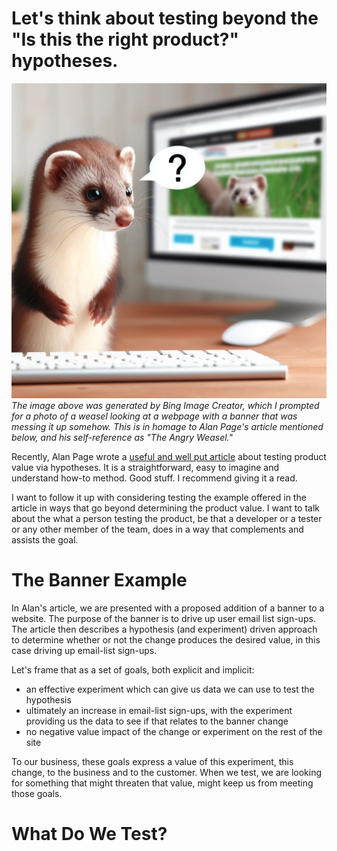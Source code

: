 Let's think about testing beyond the "Is this the right product?" hypotheses.
=========================
![A weasel contemplating a web page](/assets/weaseltestingawebpage.jpeg)
_The image above was generated by Bing Image Creator, which I prompted for a 
photo of a weasel looking at a webpage with a banner that was messing it up somehow. This is in homage to Alan
Page's article mentioned below, and his self-reference as "The Angry Weasel."_

Recently, Alan Page wrote a <a href="https://angryweasel.substack.com/p/the-other-side-of-the-door?r=ngs26&utm_campaign=post&utm_medium=web">useful and well put article</a>
about testing product value via hypotheses. It is a straightforward, easy to imagine and understand
how-to method. Good stuff. I recommend giving it a read.

I want to follow it up with considering testing the example offered in the article
in ways that go beyond determining the product value. I want to talk about
the what a person testing the product, be that a developer or a tester
or any other member of the team, does in a way that complements
and assists the goal.

The Banner Example
=========================
In Alan's article, we are presented with a proposed addition of a banner
to a website. The purpose of the banner is to drive up user email
list sign-ups. The article then describes a hypothesis (and experiment)
driven approach to determine whether or not the change produces the
desired value, in this case driving up email-list sign-ups.

Let's frame that as a set of goals, both explicit and implicit:
- an effective experiment which can give us data we can use to test the hypothesis
- ultimately an increase in email-list sign-ups, with the experiment providing us the data to see if that relates to the banner change
- no negative value impact of the change or experiment on the rest of the site

To our business, these goals express a value of this experiment, this change, to
the business and to the customer. When we test, we are looking for something that
might threaten that value, might keep us from meeting those goals.

What Do We Test?
=========================
